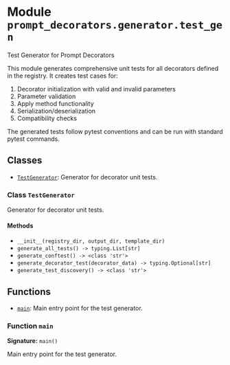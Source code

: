 # Module `prompt_decorators.generator.test_gen`

Test Generator for Prompt Decorators

This module generates comprehensive unit tests for all decorators defined in the registry.
It creates test cases for:
1. Decorator initialization with valid and invalid parameters
2. Parameter validation
3. Apply method functionality
4. Serialization/deserialization
5. Compatibility checks

The generated tests follow pytest conventions and can be run with standard pytest commands.

## Classes

- [`TestGenerator`](#class-testgenerator): Generator for decorator unit tests.

### Class `TestGenerator`

Generator for decorator unit tests.

#### Methods

- `__init__(registry_dir, output_dir, template_dir)`
- `generate_all_tests() -> typing.List[str]`
- `generate_conftest() -> <class 'str'>`
- `generate_decorator_test(decorator_data) -> typing.Optional[str]`
- `generate_test_discovery() -> <class 'str'>`

## Functions

- [`main`](#function-main): Main entry point for the test generator.

### Function `main`

**Signature:** `main()`

Main entry point for the test generator.
